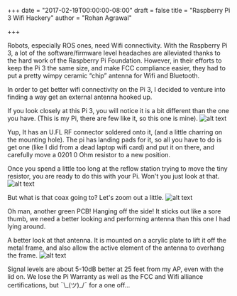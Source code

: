 +++
date = "2017-02-19T00:00:00-08:00"
draft = false
title = "Raspberry Pi 3 Wifi Hackery"
author = "Rohan Agrawal"

+++

Robots, especially ROS ones, need Wifi connectivity. With the Raspberry Pi 3, a lot of the software/firmware level headaches are alleviated thanks to the hard work of the Raspberry Pi Foundation. However, in their efforts to keep the Pi 3 the same size, and make FCC compliance easier, they had to put a pretty wimpy ceramic “chip” antenna for Wifi and Bluetooth.

In order to get better wifi connectivity on the Pi 3, I decided to venture into finding a way get an external antenna hooked up.

If you look closely at this Pi 3, you will notice it is a bit different than the one you have. (This is my Pi, there are few like it, so this one is mine). 
![alt text](https://cdn.ubiquityrobotics.net/blog/img/wifi-antenna/spottheufl.jpg "Pi3 with U.FL connector on the back")

Yup, It has an U.FL RF connector soldered onto it, (and a little charring on the mounting hole). The pi has landing pads for it, so all you have to do is get one (like I did from a dead laptop wifi card) and put it on there, and carefully move a 0201 0 Ohm resistor to a new position.

Once you spend a little too long at the reflow station trying to move the tiny resistor, you are ready to do this with your Pi. Won't you just look at that. 
![alt text](https://cdn.ubiquityrobotics.net/blog/img/wifi-antenna/datconnector.jpg "Another look at the U.FL, with a coax plugged in.")

But what is that coax going to? Let's zoom out a little.
![alt text](https://cdn.ubiquityrobotics.net/blog/img/wifi-antenna/buildup.jpg "Side view of the robot, with a PCB antenna mounted on the side.")

Oh man, another green PCB! Hanging off the side! It sticks out like a sore thumb, we need a better looking and performing antenna than this one I had lying around.

A better look at that antenna. It is mounted on a acrylic plate to lift it off the metal frame, and also allow the active element of the antenna to overhang the frame.
![alt text](https://cdn.ubiquityrobotics.net/blog/img/wifi-antenna/showmethemoney.jpg "A close up of the PCB antenna.")

Signal levels are about 5-10dB better at 25 feet from my AP, even with the lid on. We lose the Pi Warranty as well as the FCC and Wifi alliance certifications, but ¯\\\_(ツ)_/¯ for a one off...
